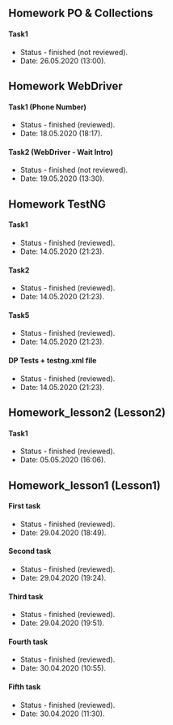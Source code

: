 ## Homework PO & Collections
 #### Task1
 * Status - finished  (not reviewed).
 * Date: 26.05.2020 (13:00).
 
 ## Homework WebDriver
 #### Task1 (Phone Number)
 * Status - finished  (reviewed).
 * Date: 18.05.2020 (18:17).
 
 #### Task2 (WebDriver - Wait Intro)
 * Status - finished  (not reviewed).
 * Date: 19.05.2020 (13:30).
 
 ## Homework TestNG
 #### Task1
  * Status - finished  (reviewed).
  * Date: 14.05.2020 (21:23).
  
 #### Task2
  * Status - finished  (reviewed).
  * Date: 14.05.2020 (21:23).
  
 #### Task5
  * Status - finished  (reviewed).
  * Date: 14.05.2020 (21:23).
  
 #### DP Tests + testng.xml file
  * Status - finished  (reviewed).
  * Date: 14.05.2020 (21:23).
   
 ## Homework_lesson2 (Lesson2)
 #### Task1
 * Status - finished  (reviewed).
 * Date: 05.05.2020 (16:06).
 
 ## Homework_lesson1 (Lesson1)
 #### First task
 * Status - finished (reviewed).
 * Date: 29.04.2020 (18:49).
 
 #### Second task
 * Status - finished (reviewed).
 * Date: 29.04.2020 (19:24).
 
 #### Third task
 * Status - finished (reviewed).
 * Date: 29.04.2020 (19:51).
 
 #### Fourth task
 * Status - finished (reviewed).
 * Date: 30.04.2020 (10:55).
 
 #### Fifth task
 * Status - finished (reviewed).
 * Date: 30.04.2020 (11:30).